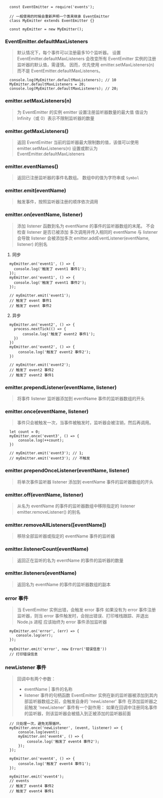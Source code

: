 ```
  const EventEmitter = require('events');
  
  // 一般使用的时候会重新声明一个类来继承 EventEmitter
  class MyEmitter extends EventEmitter {}
  
  const myEmitter = new MyEmitter();
```

### EventEmitter.defaultMaxListeners
> 默认情况下，每个事件可以注册最多10个监听器。
> 设置 EventEmitter.defaultMaxListeners 会改变所有 EventEmitter 实例的注册监听器的默认值，需谨慎。
> 因而，优先使用 emitter.setMaxListeners(n) 而不是 EventEmitter.defaultMaxListeners。

```
  console.log(MyEmitter.defaultMaxListeners); // 10
  MyEmitter.defaultMaxListeners = 20;
  console.log(MyEmitter.defaultMaxListeners); // 20;
```

### emitter.setMaxListeners(n)
> 为 EventEmitter 的实例 emitter 设置注册监听器数量的最大值
> 值设为 Infinity（或 0）表示不限制监听器的数量

### emitter.getMaxListeners()
> 返回 EventEmitter 当前的监听器最大限制数的值，该值可以使用 emitter.setMaxListeners(n) 设置或默认为 EventEmitter.defaultMaxListeners

### emitter.eventNames()
> 返回已注册监听器的事件名数组。 数组中的值为字符串或 `Symbol`

### emitter.emit(eventName)
> 触发事件，按照监听器注册的顺序依次调用

### emitter.on(eventName, listener)
> 添加 listener 函数到名为 eventName 的事件的监听器数组的末尾。 不会检查 listener 是否已被添加
> 多次调用并传入相同的 eventName 与 listener 会导致 listener 会被添加多次
> emitter.addEventListener(eventName, listener) 的别名

1. 同步
```
  myEmitter.on('event1', () => {
    console.log('触发了 event1 事件1');
  });
  myEmitter.on('event1', () => {
    console.log('触发了 event1 事件2');
  });

  // myEmitter.emit('event1'); 
  // 触发了 event 事件1
  // 触发了 event 事件2
```
2. 异步
```
  myEmitter.on('event2', () => {
    process.nextTick(() => {
        console.log('触发了 event2 事件1');
    })
  })
  myEmitter.on('event2', () => {
      console.log('触发了 event2 事件2');
  })

  // myEmitter.emit('event2');
  // 触发了 event2 事件2
  // 触发了 event2 事件1

```

### emitter.prependListener(eventName, listener)
> 将事件 listener 监听器添加到 eventName 事件的监听器数组的开头

### emitter.once(eventName, listener)
> 事件只会被触发一次，当事件被触发时，监听器会被注销，然后再调用。

```
  let count = 0;
  myEmitter.once('event3', () => {
      console.log(++count);
  })

  // myEmitter.emit('event3'); // 1;
  // myEmitter.emit('event3'); // 不触发
```

### emitter.prependOnceListener(eventName, listener)
> 将单次事件监听器 listener 添加到 eventName 事件的监听器数组的开头

### emitter.off(eventName, listener)
> 从名为 eventName 的事件的监听器数组中移除指定的 listener
> emitter.removeListener() 的别名

### emitter.removeAllListeners([eventName])
> 移除全部监听器或指定的 eventName 事件的监听器

### emitter.listenerCount(eventName)
> 返回正在监听的名为 eventName 的事件的监听器的数量

### emitter.listeners(eventName)
> 返回名为 eventName 的事件的监听器数组的副本

### error 事件
> 当 EventEmitter 实例出错，会触发 error 事件
> 如果没有为 error 事件注册监听器，则当 error 事件触发时，会抛出错误、打印堆栈跟踪、并退出 Node.js 进程
> 应该始终为 error 事件添加监听器

```
  myEmitter.on('error', (err) => {
     console.log(err);
  });
  
  myEmitter.emit('error', new Error('错误信息'))
  // 打印错误信息
```

### newListener 事件
> 回调中有两个参数：
> * eventName <string> | <symbol> 事件的名称
> * listener <Function> 事件的句柄函数
> EventEmitter 实例在新的监听器被添加到其内部监听器数组之前，会触发自身的 'newListener' 事件
> 在添加监听器之前触发 'newListener' 事件有一个副作用： 如果在回调中注册同名事件的监听器，则该监听器会被插入到正被添加的监听器前面

```
  // 只处理一次，避免无限循环。
  myEmitter.once('newListener', (event, listener) => {
      console.log(event);
      myEmitter.on('event4', () => {
          console.log('触发了 event4 事件2');
      });
  });

  myEmitter.on('event4', () => {
      console.log('触发了 event4 事件1');
  });

  myEmitter.emit('event4');
  // events
  // 触发了 event4 事件2
  // 触发了 event4 事件1
```
